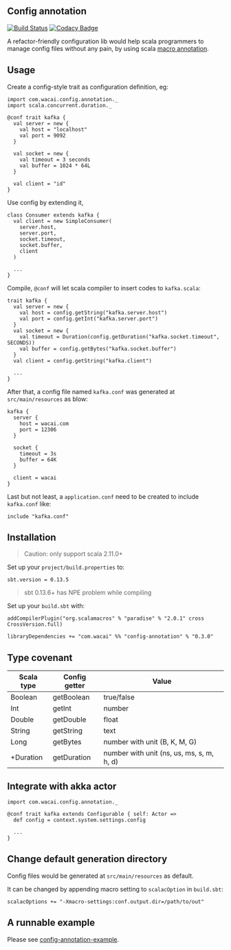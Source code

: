 ## Config annotation

[![Build Status](https://travis-ci.org/wacai/config-annotation.png?branch=master)](https://travis-ci.org/wacai/config-annotation)
[![Codacy Badge](https://www.codacy.com/project/badge/b9158949586c439cb05e21333f52798b)](https://www.codacy.com/public/zhonglunfu/config-annotation)

A refactor-friendly configuration lib would help scala programmers to manage config files without any pain,
by using scala [macro annotation][mcr].

## Usage

Create a config-style trait as configuration definition, eg:

```
import com.wacai.config.annotation._
import scala.concurrent.duration._

@conf trait kafka {
  val server = new {
    val host = "localhost"
    val port = 9092
  }

  val socket = new {
    val timeout = 3 seconds
    val buffer = 1024 * 64L
  }

  val client = "id"
}
```

Use config by extending it,

```
class Consumer extends kafka {
  val client = new SimpleConsumer(
    server.host,
    server.port,
    socket.timeout,
    socket.buffer,
    client
  )

  ...
}
```

Compile, `@conf` will let scala compiler to insert codes to `kafka.scala`:

```
trait kafka {
  val server = new {
    val host = config.getString("kafka.server.host")
    val port = config.getInt("kafka.server.port")
  }
  val socket = new {
    val timeout = Duration(config.getDuration("kafka.socket.timeout", SECONDS))
    val buffer = config.getBytes("kafka.socket.buffer")
  }
  val client = config.getString("kafka.client")

  ...
}
```

After that, a config file named `kafka.conf` was generated at `src/main/resources` as blow:

```
kafka {
  server {
    host = wacai.com
    port = 12306
  }

  socket {
    timeout = 3s
    buffer = 64K
  }

  client = wacai
}

```

Last but not least, a `application.conf` need to be created to include `kafka.conf` like:

```
include "kafka.conf"
```


## Installation

> Caution: only support scala 2.11.0+

Set up your `project/build.properties` to:

```
sbt.version = 0.13.5
```

> sbt 0.13.6+ has NPE problem while compiling

Set up your `build.sbt` with:

```
addCompilerPlugin("org.scalamacros" % "paradise" % "2.0.1" cross CrossVersion.full)

libraryDependencies += "com.wacai" %% "config-annotation" % "0.3.0"
```

## Type covenant

|Scala type | Config getter | Value      |
|-----------|---------------|------------|
| Boolean   | getBoolean    | true/false |
| Int       | getInt        | number     |
| Double    | getDouble     | float      |
| String    | getString     | text       |
| Long      | getBytes      | number with unit (B, K, M, G)       |
| +Duration | getDuration   | number with unit (ns, us, ms, s, m, h, d)|


## Integrate with akka actor

```
import com.wacai.config.annotation._

@conf trait kafka extends Configurable { self: Actor =>
  def config = context.system.settings.config

  ...
}
```

## Change default generation directory

Config files would be generated at `src/main/resources` as default.

It can be changed by appending macro setting to `scalacOption` in `build.sbt`:

```
scalacOptions += "-Xmacro-settings:conf.output.dir=/path/to/out"
```

## A runnable example

Please see [config-annotation-example][cae].


[mcr]:http://docs.scala-lang.org/overviews/macros/annotations.html
[conf]:https://github.com/typesafehub/config
[cae]:https://github.com/wacai/config-annotation-example
